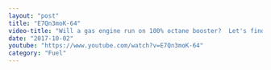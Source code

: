 ```yaml
---
layout: "post"
title: "E7Qn3moK-64"
video-title: "Will a gas engine run on 100% octane booster?  Let's find out!"
date: "2017-10-02"
youtube: "https://www.youtube.com/watch?v=E7Qn3moK-64"
category: "Fuel"
---
```

<div class="space-y-1"></div>